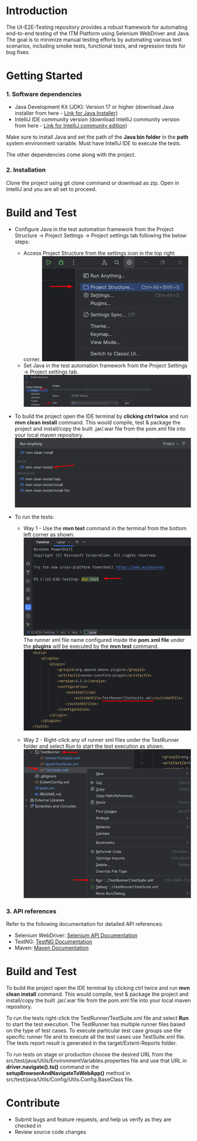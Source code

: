# Introduction
The UI-E2E-Testing repository provides a robust framework for automating end-to-end testing of the ITM Platform using Selenium WebDriver and Java.
The goal is to minimize manual testing efforts by automating various test scenarios, including smoke tests, functional tests, and regression tests for bug fixes.

# Getting Started
### 1. Software dependencies

- Java Development Kit (JDK): Version 17 or higher (download Java installer from here - [Link for Java Installer](https://www.oracle.com/in/java/technologies/downloads/))
- IntelliJ IDE community version (download IntelliJ community version from here - [Link for IntelliJ community edition](https://www.jetbrains.com/idea/download/?section=windows))

Make sure to install Java and set the path of the **Java bin folder** in the **path** system environment variable. Must have IntelliJ IDE to execute the tests.

The other dependencies come along with the project.

### 2. Installation

Clone the project using git clone command or download as zip. Open in IntelliJ and you are all set to proceed.

# Build and Test

- Configure Java in the test automation framework from the Project Structure -> Project Settings -> Project settings tab following the below steps:
    - Access Project Structure from the settings icon in the top right corner.  ![img.png](UE-E2E-Testing_Understading/ReadmeImages/img.png)
    - Set Java in the test automation framework from the Project Settings -> Project settings tab.  ![img.png](UE-E2E-Testing_Understading/ReadmeImages/img2.png)

- To build the project open the IDE terminal by **clicking ctrl twice** and run **mvn clean install** command. This would compile, test & package the project and install/copy the built .jar/.war file from the pom.xml file into your local maven repository.  ![img.png](UE-E2E-Testing_Understading/ReadmeImages/img3.png)

- To run the tests:
    - Way 1 - Use the **mvn test** command in the terminal from the bottom left corner as shown.  ![img.png](UE-E2E-Testing_Understading/ReadmeImages/img4.png)
        The runner xml file name configured inside the **pom.xml file** under the **plugins** will be executed by the **mvn test** command.  ![img.png](UE-E2E-Testing_Understading/ReadmeImages/img5.png)

    - Way 2 - Right-click any of runner xml files under the TestRunner folder and select Run to start the test execution as shown.  ![img.png](UE-E2E-Testing_Understading/ReadmeImages/img6.png)

### 3. API references
Refer to the following documentation for detailed API references:

- Selenium WebDriver: [Selenium API Documentation](https://www.selenium.dev/documentation/)
- TestNG: [TestNG Documentation](https://testng.org/)
- Maven: [Maven Documentation](https://maven.apache.org/guides/index.html)

# Build and Test
To build the project open the IDE terminal by clicking ctrl twice and run **mvn clean install** command. This would compile, test & package the project and install/copy the built .jar/.war file from the pom.xml file into your local maven repository.

To run the tests right-click the TestRunner/TestSuite.xml file and select **Run** to start the test execution. The TestRunner has multiple runner files based on the type of test cases. To execute particular test case groups use the specific runner file and to execute all the test cases use TestSuite.xml file. The tests report result is generated in the target/Extent-Reports folder.

To run tests on stage or production choose the desired URL from the src/test/java/Utils/EnvironmentVariables.properties file and use that URL in **driver.navigate().to()** command in the **setupBrowserAndNavigateToWebApp()** method in src/test/java/Utils/Config/Utils.Config.BaseClass file.

# Contribute

- Submit bugs and feature requests, and help us verify as they are checked in
- Review source code changes
